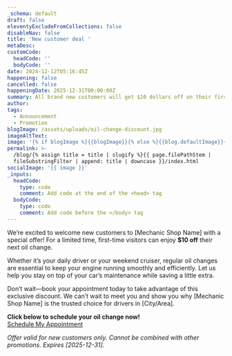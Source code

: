 ```yaml
---
_schema: default
draft: false
eleventyExcludeFromCollections: false
disableNav: false
title: 'New customer deal '
metaDesc:
customCode:
  headCode: ''
  bodyCode: ''
date: 2024-12-12T05:16:45Z
happening: false
cancelled: false
happeningDate: 2025-12-31T00:00:00Z
summary: All brand new customers will get $10 dollars off on their first oil change!
author:
tags:
  - Announcement
  - Promotion
blogImage: /assets/uploads/oil-change-discount.jpg
imageAltText:
image: '{% if blogImage %}{{blogImage}}{% else %}{{blog.defaultImage}}{% endif %}'
permalink: >-
  /blog/{% assign title = title | slugify %}{{ page.filePathStem |
  fileSubstringFilter | append: title | downcase }}/index.html
socialImage: '{{ image }}'
_inputs:
  headCode:
    type: code
    comment: Add code at the end of the <head> tag
  bodyCode:
    type: code
    comment: Add code before the </body> tag
---
```

We’re excited to welcome new customers to \[Mechanic Shop Name\] with a special offer! For a limited time, first-time visitors can enjoy **$10 off** their next oil change.

Whether it’s your daily driver or your weekend cruiser, regular oil changes are essential to keep your engine running smoothly and efficiently. Let us help you stay on top of your car’s maintenance while saving a little extra.

Don’t wait—book your appointment today to take advantage of this exclusive discount. We can’t wait to meet you and show you why \[Mechanic Shop Name\] is the trusted choice for drivers in \[City/Area\].

**Click below to schedule your oil change now!**<br>[Schedule My Appointment](#)

*Offer valid for new customers only. Cannot be combined with other promotions. Expires \[2025-12-31\].*